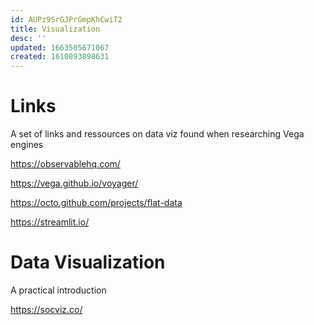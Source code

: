 ```yaml
---
id: AUPz9SrGJPrGmpKhCwiT2
title: Visualization
desc: ''
updated: 1663505671067
created: 1610893898631
---
```


# Links

A set of links and ressources on data viz found when researching Vega engines

https://observablehq.com/

https://vega.github.io/voyager/

https://octo.github.com/projects/flat-data


https://streamlit.io/


# Data Visualization
A practical introduction

https://socviz.co/